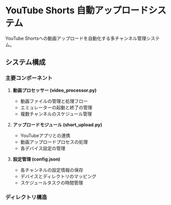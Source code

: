 # YouTube Shorts 自動アップロードシステム

YouTube Shortsへの動画アップロードを自動化する多チャンネル管理システム。

## システム構成

### 主要コンポーネント

1. **動画プロセッサー (video_processor.py)**
   - 動画ファイルの管理と処理フロー
   - エミュレーターの起動と終了の管理
   - 複数チャンネルのスケジュール管理

2. **アップロードモジュール (short_upload.py)**
   - YouTubeアプリとの連携
   - 動画アップロードプロセスの処理
   - 各デバイス設定の管理

3. **設定管理 (config.json)**
   - 各チャンネルの設定情報の保存
   - デバイスとディレクトリのマッピング
   - スケジュールタスクの時間管理

### ディレクトリ構造 